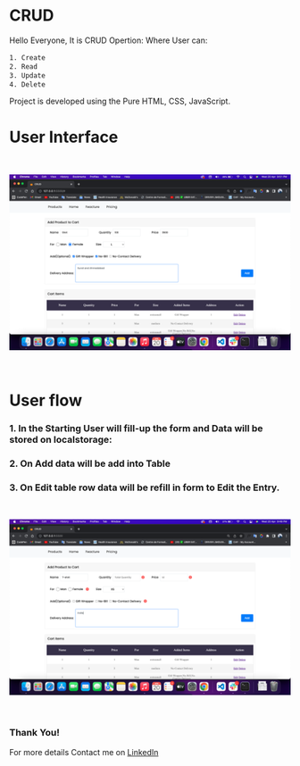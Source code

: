 # CRUD

Hello Everyone, It is CRUD Opertion:
Where User can:

```
1. Create
2. Read
3. Update
4. Delete
```
Project is developed using the Pure HTML, CSS, JavaScript.

# User Interface
<br>
<p align="center">
  <img src="images/CRUD-data.png">
</p>
<br>

# User flow
### 1. In the Starting User will fill-up the form and Data will be stored on localstorage:

### 2. On Add data will be add into Table

### 3. On Edit table row data will be refill in form to Edit the Entry.
<br>
<p align="center">
  <img src="images/CRUD-edit.png">
</p>
<br>

### Thank You!
For more details Contact me on [LinkedIn](https://www.linkedin.com/in/sagarkumar-limbasiya/)
